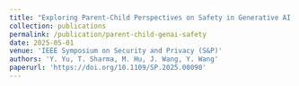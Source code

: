 ```yaml
---
title: "Exploring Parent-Child Perspectives on Safety in Generative AI: Concerns, Mitigation Strategies, and Design Implications"
collection: publications
permalink: /publication/parent-child-genai-safety
date: 2025-05-01
venue: 'IEEE Symposium on Security and Privacy (S&P)'
authors: 'Y. Yu, T. Sharma, M. Hu, J. Wang, Y. Wang'
paperurl: 'https://doi.org/10.1109/SP.2025.00090'
---
```

